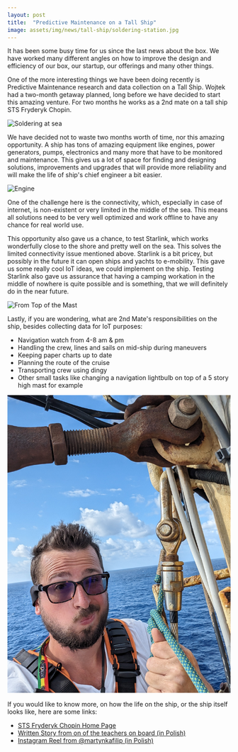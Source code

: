 ```yaml
---
layout: post
title:  "Predictive Maintenance on a Tall Ship"
image: assets/img/news/tall-ship/soldering-station.jpg
---
```


It has been some busy time for us since the last news about the box. We have worked many different angles on how to improve the design and efficiency of our box, our startup, our offerings and many other things.

One of the more interesting things we have been doing recently is Predictive Maintenance research and data collection on a Tall Ship. Wojtek had a two-month getaway planned, long before we have decided to start this amazing venture. For two months he works as a 2nd mate on a tall ship STS Fryderyk Chopin.

![Soldering at sea](/assets/img/news/tall-ship/soldering-at-sea.jpg "Soldering at Sea")

We have decided not to waste two months worth of time, nor this amazing opportunity. A ship has tons of amazing equipment like engines, power generators, pumps, electronics and many more that have to be monitored and maintenance. This gives us a lot of space for finding and designing solutions, improvements and upgrades that will provide more reliability and will make the life of ship's chief engineer a bit easier.

![Engine](/assets/img/news/tall-ship/engine.jpg "Engine")

One of the challenge here is the connectivity, which, especially in case of internet, is non-existent or very limited in the middle of the sea. This means all solutions need to be very well optimized and work offline to have any chance for real world use.

This opportunity also gave us a chance, to test Starlink, which works wonderfully close to the shore and pretty well on the sea. This solves the limited connectivity issue mentioned above. Starlink is a bit pricey, but possibly in the future it can open ships and yachts to e-mobility. This gave us some really cool IoT ideas, we could implement on the ship. Testing Starlink also gave us assurance that having a camping workation in the middle of nowhere is quite possible and is something, that we will definitely do in the near future.

![From Top of the Mast](/assets/img/news/tall-ship/from-top.jpg "From Top of the Mast")

Lastly, if you are wondering, what are 2nd Mate's responsibilities on the ship, besides collecting data for IoT purposes:
- Navigation watch from 4-8 am & pm
- Handling the crew, lines and sails on mid-ship during maneuvers
- Keeping paper charts up to date
- Planning the route of the cruise
- Transporting crew using dingy
- Other small tasks like changing a navigation lightbulb on top of a 5 story high mast for example

![Top of the Mast](/assets/img/news/tall-ship/top-of-the-mast.jpg "Top of the Mast")

If you would like to know more, on how the life on the ship, or the ship itself looks like, here are some links:
- [STS Fryderyk Chopin Home Page](https://www.fryderykchopin.pl/)
- [Written Story from on of the teachers on board (in Polish)](https://www.onet.pl/autorzy/ppo/iwona-zielinska-sasiada)
- [Instagram Reel from @martynkafilip (in Polish)](https://www.instagram.com/reel/C2m46mTMHty)